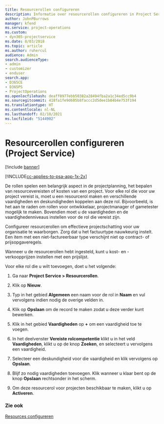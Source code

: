 ```yaml
---
title: Resourcerollen configureren
description: Informatie over resourcerollen configureren in Project Service
author: JohnPBurrows
manager: kfend
ms.service: project-operations
ms.custom:
- dyn365-projectservice
ms.date: 8/03/2018
ms.topic: article
ms.author: ruhercul
audience: Admin
search.audienceType:
- admin
- customizer
- enduser
search.app:
- D365CE
- D365PS
- ProjectOperations
ms.openlocfilehash: deaff0977ebb50382a28494fba2a1c34ed5cc9b4
ms.sourcegitcommit: 418fa1fe9d605b8faccc2d5dee1b04b4e753f194
ms.translationtype: HT
ms.contentlocale: nl-NL
ms.lasthandoff: 02/10/2021
ms.locfileid: "5144902"
---
```

# <a name="configure-resource-roles-project-service"></a>Resourcerollen configureren (Project Service)

[!include [banner](../includes/psa-now-project-operations.md)]

[!INCLUDE[cc-applies-to-psa-app-1x-2x](../includes/cc-applies-to-psa-app-1x-2x.md)]

De rollen spelen een belangrijk aspect in de projectplanning, het bepalen van resourcevereisten of kosten van een project. Voor elke rol die voor uw project vereist is, moet u een resourcerol maken en verschillende vaardigheden en deskundigheden koppelen aan deze rol. Bijvoorbeeld, is het aan te raden om rollen voor ontwikkelaar, projectmanager of gametester mogelijk te maken. Bovendien moet u de vaardigheden en de vaardighedenniveaus instellen voor de rol die vereist zijn.  
  
 Configureer resourcerollen om effectieve projectschatting voor uw organisatie te waarborgen.  Zorg dat u het factuurtype nauwkeurig instelt. Een item met een niet-factureerbaar type verschijnt niet op contract- of prijsopgaveregels.  
  
 Wanneer u de resourcerollen hebt ingesteld, kunt u kost- en -verkoopprijzen instellen met een prijslijst.  
  
 Voor elke rol die u wilt toevoegen, doet u het volgende:  
  
1.  Ga naar **Project Service > Resourcerollen**.  
  
2.  Klik op **Nieuw**.  
  
3.  Typ in het gebied **Algemeen** een naam voor de rol in **Naam** en vul vervolgens indien nodig de overige velden in.  
  
4.  Klik op **Opslaan** om de record te maken zodat u deze verder kunt bewerken.  
  
5.  Klik in het gebied **Vaardigheden** op **+** om een vaardigheid toe te voegen.  
  
6.  In het deelvenster **Vereiste rolcompetentie** klikt u in het veld **Vaardigheden**, klikt u op de knop **Zoeken**, en selecteert u vervolgens een vaardigheid.  
  
7.  Selecteer een deskundigheid voor die vaardigheid en klik vervolgens op **Opslaan**.  
  
8.  Blijf zo nodig vaardigheden toevoegen. Klik wanneer u klaar bent op de knop **Opslaan** rechtsonder in het scherm.  
  
9. Om deze resourcerol voor projecten beschikbaar te maken, klikt u op **Activeren**.  
  
### <a name="see-also"></a>Zie ook  
 [Resources configureren](../psa/set-up-resources.md)
